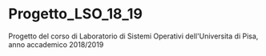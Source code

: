 # Progetto_LSO_18_19
Progetto del corso di Laboratorio di Sistemi Operativi dell'Universita di Pisa, anno accademico 2018/2019
